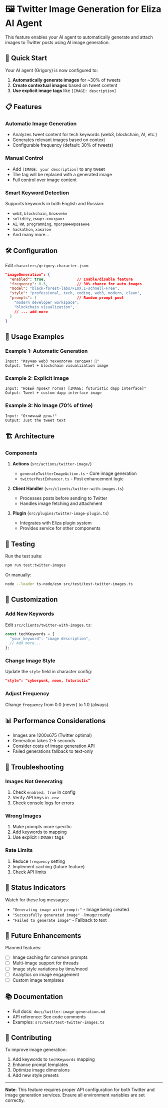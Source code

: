 # 🖼️ Twitter Image Generation for Eliza AI Agent

This feature enables your AI agent to automatically generate and attach images to Twitter posts using AI image generation.

## 🚀 Quick Start

Your AI agent (Grigory) is now configured to:
1. **Automatically generate images** for ~30% of tweets
2. **Create contextual images** based on tweet content
3. **Use explicit image tags** like `[IMAGE: description]`

## 📋 Features

### Automatic Image Generation
- Analyzes tweet content for tech keywords (web3, blockchain, AI, etc.)
- Generates relevant images based on context
- Configurable frequency (default: 30% of tweets)

### Manual Control
- Add `[IMAGE: your description]` to any tweet
- The tag will be replaced with a generated image
- Full control over image content

### Smart Keyword Detection
Supports keywords in both English and Russian:
- `web3`, `blockchain`, `блокчейн`
- `solidity`, `смарт-контракт`
- `AI`, `ИИ`, `programming`, `программирование`
- `hackathon`, `хакатон`
- And many more...

## 🛠️ Configuration

Edit `characters/grigory.character.json`:

```json
"imageGeneration": {
  "enabled": true,              // Enable/disable feature
  "frequency": 0.3,             // 30% chance for auto-images
  "model": "black-forest-labs/FLUX.1-schnell-Free",
  "style": "professional, tech, coding, web3, modern, clean",
  "prompts": [                  // Random prompt pool
    "modern developer workspace",
    "blockchain visualization",
    // ... add more
  ]
}
```

## 📝 Usage Examples

### Example 1: Automatic Generation
```
Input: "Изучаю web3 технологии сегодня! 🚀"
Output: Tweet + blockchain visualization image
```

### Example 2: Explicit Image
```
Input: "Новый проект готов! [IMAGE: futuristic dapp interface]"
Output: Tweet + custom dapp interface image
```

### Example 3: No Image (70% of time)
```
Input: "Отличный день!"
Output: Just the tweet text
```

## 🏗️ Architecture

### Components
1. **Actions** (`src/actions/twitter-image/`)
   - `generateTwitterImageAction.ts` - Core image generation
   - `twitterPostEnhancer.ts` - Post enhancement logic

2. **Client Handler** (`src/clients/twitter-with-images.ts`)
   - Processes posts before sending to Twitter
   - Handles image fetching and attachment

3. **Plugin** (`src/plugins/twitter-image-plugin.ts`)
   - Integrates with Eliza plugin system
   - Provides service for other components

## 🧪 Testing

Run the test suite:
```bash
npm run test:twitter-images
```

Or manually:
```bash
node --loader ts-node/esm src/test/test-twitter-images.ts
```

## 🔧 Customization

### Add New Keywords
Edit `src/clients/twitter-with-images.ts`:
```typescript
const techKeywords = {
  "your_keyword": "image description",
  // Add more...
};
```

### Change Image Style
Update the `style` field in character config:
```json
"style": "cyberpunk, neon, futuristic"
```

### Adjust Frequency
Change `frequency` from 0.0 (never) to 1.0 (always)

## 📊 Performance Considerations

- Images are 1200x675 (Twitter optimal)
- Generation takes 2-5 seconds
- Consider costs of image generation API
- Failed generations fallback to text-only

## 🐛 Troubleshooting

### Images Not Generating
1. Check `enabled: true` in config
2. Verify API keys in `.env`
3. Check console logs for errors

### Wrong Images
1. Make prompts more specific
2. Add keywords to mapping
3. Use explicit `[IMAGE]` tags

### Rate Limits
1. Reduce `frequency` setting
2. Implement caching (future feature)
3. Check API limits

## 🚦 Status Indicators

Watch for these log messages:
- `"Generating image with prompt:"` - Image being created
- `"Successfully generated image"` - Image ready
- `"Failed to generate image"` - Fallback to text

## 🔮 Future Enhancements

Planned features:
- [ ] Image caching for common prompts
- [ ] Multi-image support for threads
- [ ] Image style variations by time/mood
- [ ] Analytics on image engagement
- [ ] Custom image templates

## 📚 Documentation

- Full docs: `docs/twitter-image-generation.md`
- API reference: See code comments
- Examples: `src/test/test-twitter-images.ts`

## 🤝 Contributing

To improve image generation:
1. Add keywords to `techKeywords` mapping
2. Enhance prompt templates
3. Optimize image dimensions
4. Add new style presets

---

**Note**: This feature requires proper API configuration for both Twitter and image generation services. Ensure all environment variables are set correctly.